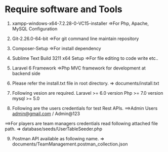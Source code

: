 Require software and Tools
====================================

1. xampp-windows-x64-7.2.28-0-VC15-installer
=>For Php, Apache, MySQL Configuration  

2. Git-2.26.0-64-bit
=>For git command line maintain repository

3. Composer-Setup
=>For install dependency

4. Sublime Text Build 3211 x64 Setup
=>For file editing to code write etc..

5. Laravel 6 Framework
=>Php MVC framework for development at backend side 

6. Please refer the install.txt file in root directory.
=> documents/install.txt

7. Following vesion are required.
Laravel >= 6.0 version
Php >= 7.0 version
mysql >= 5.0

8. Following are the users credentials for test Rest APIs.
==>Admin Users
admin@gmail.com / Admin@123

==>For players are team managers credentials read following attached file path.
=> database/seeds/UserTableSeeder.php

9. Postman API available as following name.
=> documents/TeamManagement.postman_collection.json
